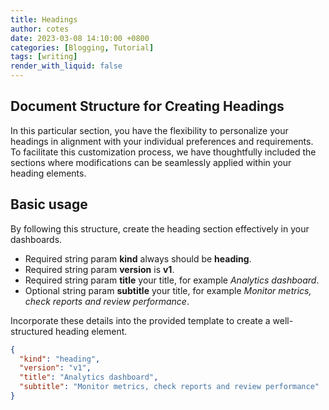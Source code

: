 ```yaml
---
title: Headings
author: cotes
date: 2023-03-08 14:10:00 +0800
categories: [Blogging, Tutorial]
tags: [writing]
render_with_liquid: false
---
```


## Document Structure for Creating Headings
In this particular section, you have the flexibility to personalize your headings in alignment with your individual preferences and requirements. To facilitate this customization process, we have thoughtfully included the sections where modifications can be seamlessly applied within your heading elements.
## Basic usage
By following this structure, create the heading section effectively in your dashboards.
- Required string param **kind** always should be **heading**.
- Required string param **version** is **v1**.
- Required string param **title** your title, for example _Analytics dashboard_.
- Optional string param **subtitle** your title, for example _Monitor metrics, check reports and review performance_.


Incorporate these details into the provided template to create a well-structured heading element.

```json
{
  "kind": "heading",
  "version": "v1",
  "title": "Analytics dashboard",
  "subtitle": "Monitor metrics, check reports and review performance"
}
```







